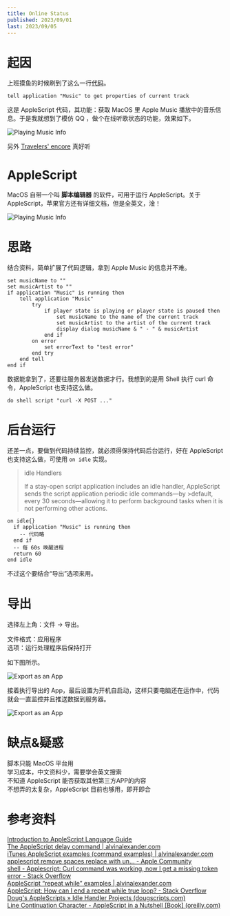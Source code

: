 ```yaml
---
title: Online Status
published: 2023/09/01
last: 2023/09/05
---
```


# 起因

上班摸鱼的时候刷到了这么一行[代码](https://apple.stackexchange.com/questions/406941/applescript-and-music)。

`tell application "Music" to get properties of current track`

这是 AppleScript 代码，其功能：获取 MacOS 里 Apple Music 播放中的音乐信息。于是我就想到了模仿 QQ ，做个在线听歌状态的功能，效果如下。

![Playing Music Info](/imgs/2023/my-online-status/1.jpg)

另外 [Travelers' encore](https://www.bilibili.com/video/BV1Eh411J7Us?vd_source=0e62add6e473b5930bb615aa8cf1d2ba) 真好听

# AppleScript

MacOS 自带一个叫 **脚本编辑器** 的软件，可用于运行 AppleScript。关于 AppleScript，苹果官方还有详细文档，但是全英文，淦！

![Playing Music Info](/imgs/2023/my-online-status/2.jpg)

# 思路

结合资料，简单扩展了代码逻辑，拿到 Apple Music 的信息并不难。

```
set musicName to ""
set musicArtist to ""
if application "Music" is running then
	tell application "Music"
		try
			if player state is playing or player state is paused then
				set musicName to the name of the current track
				set musicArtist to the artist of the current track
				display dialog musicName & " - " & musicArtist
			end if
		on error
			set errorText to "test error"
		end try
	end tell
end if
```

数据能拿到了，还要往服务器发送数据才行。我想到的是用 Shell 执行 curl 命令，AppleScript 也支持这么做。

```
do shell script "curl -X POST ..."
```

# 后台运行

还差一点，要做到代码持续监控，就必须得保持代码后台运行，好在 AppleScript 也支持这么做，可使用 `on idle` 实现。

> idle Handlers
>
>If a stay-open script application includes an idle handler, AppleScript sends the script application periodic idle
> commands—by >default, every 30 seconds—allowing it to perform background tasks when it is not performing other actions.

```
on idle{}
  if application "Music" is running then
    -- 代码略
  end if
  -- 每 60s 唤醒进程
  return 60
end idle
```

不过这个要结合“导出”选项来用。

# 导出

选择左上角：文件 -> 导出。

文件格式：应用程序  
选项：运行处理程序后保持打开

如下图所示。

![Export as an App](/imgs/2023/my-online-status/3.jpg)

接着执行导出的 App，最后设置为开机自启动，这样只要电脑还在运作中，代码就会一直监控并且推送数据到服务器。

![Export as an App](/imgs/2023/my-online-status/4.jpg)

# 缺点&疑惑

脚本只能 MacOS 平台用  
学习成本，中文资料少，需要学会英文搜索  
不知道 AppleScript 能否获取其他第三方APP的内容  
不想弄的太复杂，AppleScript 目前也够用，即开即合

# 参考资料

[Introduction to AppleScript Language Guide](https://developer.apple.com/library/archive/documentation/AppleScript/Conceptual/AppleScriptLangGuide/introduction/ASLR_intro.html)  
[The AppleScript delay command | alvinalexander.com](https://alvinalexander.com/blog/post/mac-os-x/applescript-delay-command/)  
[iTunes AppleScript examples (command examples) | alvinalexander.com](https://alvinalexander.com/apple/itunes-applescript-examples-scripts-mac-reference/)  
[applescript remove spaces replace with un… - Apple Community](https://discussions.apple.com/thread/7551872)  
[shell - Applescript: Curl command was working, now I get a missing token error - Stack Overflow](https://stackoverflow.com/questions/76036963/applescript-curl-command-was-working-now-i-get-a-missing-token-error)  
[AppleScript “repeat while” examples | alvinalexander.com](https://alvinalexander.com/blog/post/mac-os-x/applescript-repeat-while-syntax/)  
[AppleScript: How can I end a repeat while true loop? - Stack Overflow](https://stackoverflow.com/questions/74188849/applescript-how-can-i-end-a-repeat-while-true-loop)  
[Doug's AppleScripts » Idle Handler Projects (dougscripts.com)](https://dougscripts.com/itunes/itinfo/idle00.php)  
[Line Continuation Character - AppleScript in a Nutshell [Book] (oreilly.com)](https://www.oreilly.com/library/view/applescript-in-a/1565928415/ch01s06s03.html)